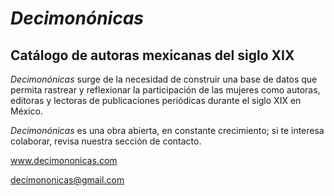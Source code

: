 # <i>Decimonónicas</i>
## Catálogo de autoras mexicanas del siglo XIX
<i>Decimonónicas</i> surge de la necesidad de construir una base de datos que permita rastrear y reflexionar la participación de las mujeres como autoras, editoras y lectoras de publicaciones periódicas durante el siglo XIX en México.

<i>Decimonónicas</i> es una obra abierta, en constante crecimiento; si te interesa colaborar, revisa nuestra sección de contacto.

www.decimononicas.com

decimononicas@gmail.com
